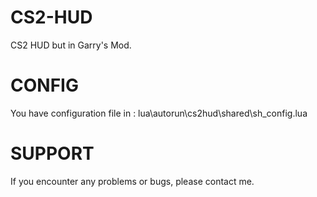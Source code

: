 # CS2-HUD
CS2 HUD but in Garry's Mod.

# CONFIG
You have configuration file in : lua\autorun\cs2hud\shared\sh_config.lua

# SUPPORT
If you encounter any problems or bugs, please contact me.

